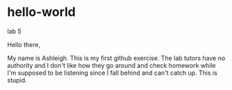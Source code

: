 # hello-world
lab 5

Hello there, 

My name is Ashleigh. This is my first github exercise. The lab tutors have no authority and I don't like how they go around and check homework while I'm supposed to be listening since I fall behind and can't catch up. This is stupid.
